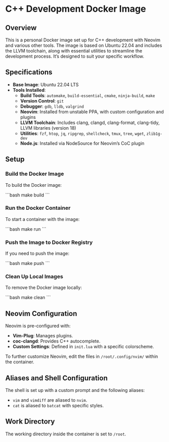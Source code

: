 # C++ Development Docker Image

## Overview

This is a personal Docker image set up for C++ development with Neovim and various other tools. The image is based on Ubuntu 22.04 and includes the LLVM toolchain, along with essential utilities to streamline the development process. It’s designed to suit your specific workflow.

## Specifications

- **Base Image**: Ubuntu 22.04 LTS
- **Tools Installed**:
  - **Build Tools**: `automake`, `build-essential`, `cmake`, `ninja-build`, `make`
  - **Version Control**: `git`
  - **Debugger**: `gdb`, `lldb`, `valgrind`
  - **Neovim**: Installed from unstable PPA, with custom configuration and plugins
  - **LLVM Toolchain**: Includes clang, clangd, clang-format, clang-tidy, LLVM libraries (version 18)
  - **Utilities**: `fzf`, `htop`, `jq`, `ripgrep`, `shellcheck`, `tmux`, `tree`, `wget`, `zlib1g-dev`
  - **Node.js**: Installed via NodeSource for Neovim’s CoC plugin

## Setup

### Build the Docker Image

To build the Docker image:

\```bash
make build
\```

### Run the Docker Container

To start a container with the image:

\```bash
make run
\```

### Push the Image to Docker Registry

If you need to push the image:

\```bash
make push
\```

### Clean Up Local Images

To remove the Docker image locally:

\```bash
make clean
\```

## Neovim Configuration

Neovim is pre-configured with:
- **Vim-Plug**: Manages plugins.
- **coc-clangd**: Provides C++ autocomplete.
- **Custom Settings**: Defined in `init.lua` with a specific colorscheme.

To further customize Neovim, edit the files in `/root/.config/nvim/` within the container.

## Aliases and Shell Configuration

The shell is set up with a custom prompt and the following aliases:
- `vim` and `vimdiff` are aliased to `nvim`.
- `cat` is aliased to `batcat` with specific styles.

## Work Directory

The working directory inside the container is set to `/root`.
